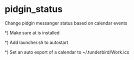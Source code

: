 # pidgin_status
Change pidgin messanger status based on calendar events

*) Make sure at is installed

*) Add launcher.sh to autostart

*) Set an auto export of a calendar to ~/.tunderbird/Work.ics

